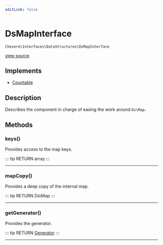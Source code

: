 ```yaml
---
editLink: false
---
```


# DsMapInterface

`Chevere\Interfaces\DataStructures\DsMapInterface`

[view source](https://github.com/chevere/chevere/blob/master/interfaces/DataStructures/DsMapInterface.php)

## Implements

- [Countable](https://www.php.net/manual/class.countable)

## Description

Describes the component in charge of easing the work around `Ds\Map`.

## Methods

### keys()

Provides access to the map keys.

::: tip RETURN
array
:::

---

### mapCopy()

Provides a deep copy of the internal map.

::: tip RETURN
Ds\Map
:::

---

### getGenerator()

Provides the generator.

::: tip RETURN
[Generator](https://www.php.net/manual/class.generator)
:::

---
